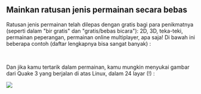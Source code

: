 <?php require("../../entete.php"); ?> <?php require("../../base.php"); ?>

<div id="corps">

<h2>Mainkan ratusan jenis permainan secara bebas</h2>

Ratusan jenis permainan telah dilepas dengan gratis bagi para penikmatnya (seperti dalam "bir gratis" dan "gratis/bebas bicara"): 2D, 3D, teka-teki, permainan peperangan, permainan online multiplayer, apa saja! Di bawah ini beberapa contoh (daftar lengkapnya bisa sangat banyak) :

<div id="items">

<?php all_games_from_file (); ?>

<br class="clearboth" />
</div>

Dan jika kamu tertarik dalam permainan, kamu mungkin menyukai gambar dari Quake 3 yang berjalan di atas Linux, dalam 24 layar (!) :

<a href="Images/quake_24_screens.jpg"><img src="Images/quake_24_screens_thumbnail.jpg" /></a>

</div>


